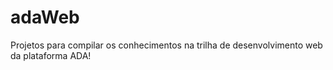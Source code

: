 # adaWeb
Projetos para compilar os conhecimentos na trilha de desenvolvimento web da plataforma ADA!

